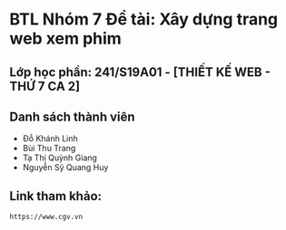 # BTL Nhóm 7 Đề tài: Xây dựng trang web xem phim  
## Lớp học phần: 241/S19A01 - [THIẾT KẾ WEB - THỨ 7 CA 2]  
## Danh sách thành viên  
- Đỗ Khánh Linh  
- Bùi Thu Trang  
- Tạ Thị Quỳnh Giang  
- Nguyễn Sỹ Quang Huy

## Link tham khảo:  
`https://www.cgv.vn` 
